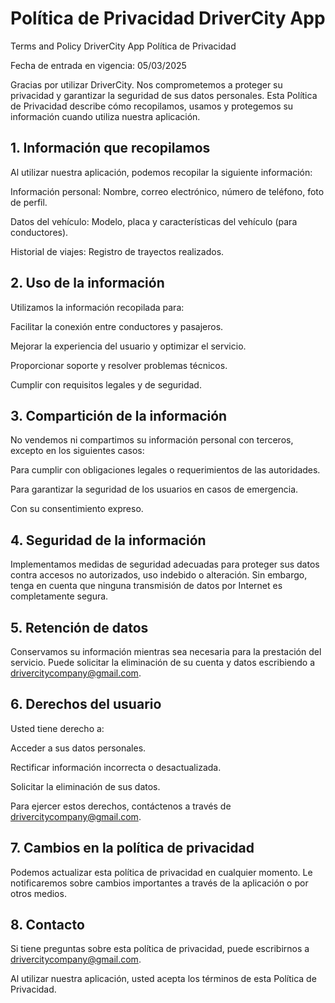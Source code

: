 # Política de Privacidad DriverCity App
Terms and Policy DriverCity App
Política de Privacidad

Fecha de entrada en vigencia: 05/03/2025

Gracias por utilizar DriverCity. Nos comprometemos a proteger su privacidad y garantizar la seguridad de sus datos personales. Esta Política de Privacidad describe cómo recopilamos, usamos y protegemos su información cuando utiliza nuestra aplicación.

## 1. Información que recopilamos

Al utilizar nuestra aplicación, podemos recopilar la siguiente información:

Información personal: Nombre, correo electrónico, número de teléfono, foto de perfil.

Datos del vehículo: Modelo, placa y características del vehículo (para conductores).

Historial de viajes: Registro de trayectos realizados.

## 2. Uso de la información

Utilizamos la información recopilada para:

Facilitar la conexión entre conductores y pasajeros.

Mejorar la experiencia del usuario y optimizar el servicio.

Proporcionar soporte y resolver problemas técnicos.

Cumplir con requisitos legales y de seguridad.

## 3. Compartición de la información

No vendemos ni compartimos su información personal con terceros, excepto en los siguientes casos:

Para cumplir con obligaciones legales o requerimientos de las autoridades.

Para garantizar la seguridad de los usuarios en casos de emergencia.

Con su consentimiento expreso.

## 4. Seguridad de la información

Implementamos medidas de seguridad adecuadas para proteger sus datos contra accesos no autorizados, uso indebido o alteración. Sin embargo, tenga en cuenta que ninguna transmisión de datos por Internet es completamente segura.

## 5. Retención de datos

Conservamos su información mientras sea necesaria para la prestación del servicio. Puede solicitar la eliminación de su cuenta y datos escribiendo a drivercitycompany@gmail.com.

## 6. Derechos del usuario

Usted tiene derecho a:

Acceder a sus datos personales.

Rectificar información incorrecta o desactualizada.

Solicitar la eliminación de sus datos.

Para ejercer estos derechos, contáctenos a través de drivercitycompany@gmail.com.

## 7. Cambios en la política de privacidad

Podemos actualizar esta política de privacidad en cualquier momento. Le notificaremos sobre cambios importantes a través de la aplicación o por otros medios.

## 8. Contacto

Si tiene preguntas sobre esta política de privacidad, puede escribirnos a drivercitycompany@gmail.com.

Al utilizar nuestra aplicación, usted acepta los términos de esta Política de Privacidad.
